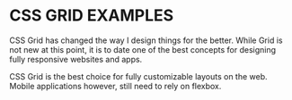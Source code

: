 # CSS GRID EXAMPLES
CSS Grid has changed the way I design things for the better.
While Grid is not new at this point, it is to date one of the best concepts for designing fully responsive websites and apps.

CSS Grid is the best choice for fully customizable layouts on the web. Mobile applications however, still need to rely on flexbox.
